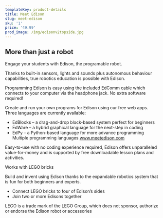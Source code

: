 ```yaml
---
templateKey: product-details
title: Meet Edison
slug: meet-edison
sku: '1'
price: '49.99'
prod_image: /img/edisonv2topside.jpg
---
```

## More than just a robot

Engage your students with Edison, the programable robot.

Thanks to built-in sensors, lights and sounds plus autonomous behaviour capabilities, true robotics education is possible with Edison.

Programming Edison is easy using the included EdComm cable which connects to your computer via the headphone jack. No extra software required!

Create and run your own programs for Edison using our free web apps. Three languages are currently available:

* EdBlocks – a drag-and-drop block-based system perfect for beginners
* EdWare – a hybrid graphical language for the next-step in coding
* EdPy – a Python-based language for more advance programming Multiple programming languages www.meetedison.com

Easy-to-use with no coding experience required, Edison offers unparalleled value-for-money and is supported by free downloadable lesson plans and activities.

Works with LEGO bricks

Build and invent using Edison thanks to the expandable robotics system that is fun for both beginners and experts.

* Connect LEGO bricks to four of Edison’s sides
* Join two or more Edisons together

LEGO is a trade mark of the LEGO Group, which does not sponsor, authorize or endorse the Edison robot or accessories
